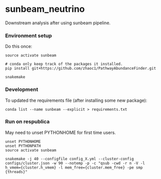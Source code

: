 # sunbeam_neutrino
Downstream analysis after using sunbeam pipeline.

### Environment setup
Do this once:
```
source activate sunbeam

# conda only keep track of the packages it installed. 
pip install git+https://github.com/zhaoc1/PathwayAbundanceFinder.git

snakemake
```

### Development

To updated the requirements file (after installing some new package):
```
conda list --name sunbeam --explicit > requirements.txt
```

### Run on respublica

May need to unset PYTHONHOME for first time users.

```
unset PYTHONHOME
unset PYTHONPATH
source activate sunbeam

snakemake -j 40 --configfile config_X.yml --cluster-config configs/cluster.json -w 90 --notemp -p -c "qsub -cwd -r n -V -l h_vmem={cluster.h_vmem} -l mem_free={cluster.mem_free} -pe smp {threads}"

```
